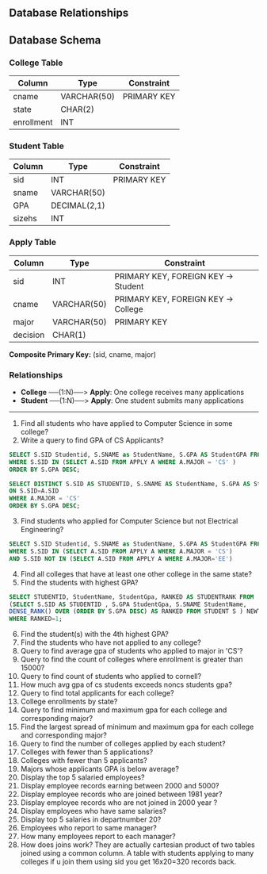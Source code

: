 ## Database Relationships

## Database Schema

### College Table
| Column     | Type        | Constraint |
|------------|-------------|------------|
| cname      | VARCHAR(50) | PRIMARY KEY|
| state      | CHAR(2)     |            |
| enrollment | INT         |            |

### Student Table
| Column | Type        | Constraint |
|--------|-------------|------------|
| sid    | INT         | PRIMARY KEY|
| sname  | VARCHAR(50) |            |
| GPA    | DECIMAL(2,1)|            |
| sizehs | INT         |            |

### Apply Table
| Column   | Type        | Constraint                        |
|----------|-------------|-----------------------------------|
| sid      | INT         | PRIMARY KEY, FOREIGN KEY → Student|
| cname    | VARCHAR(50) | PRIMARY KEY, FOREIGN KEY → College|
| major    | VARCHAR(50) | PRIMARY KEY                       |
| decision | CHAR(1)     |                                   |

**Composite Primary Key:** (sid, cname, major)

### Relationships

- **College** ──(1:N)──> **Apply**: One college receives many applications
- **Student** ──(1:N)──> **Apply**: One student submits many applications

---

1. Find all students who have applied to Computer Science in some college?
2. Write a query to find GPA of CS Applicants?

```sql
SELECT S.SID Studentid, S.SNAME as StudentName, S.GPA AS StudentGPA FROM STUDENT S
WHERE S.SID IN (SELECT A.SID FROM APPLY A WHERE A.MAJOR = 'CS' )
ORDER BY S.GPA DESC;
```
```sql
SELECT DISTINCT S.SID AS STUDENTID, S.SNAME AS StudentName, S.GPA AS StudentGPA FROM STUDENT S JOIN APPLY A
ON S.SID=A.SID
WHERE A.MAJOR = 'CS'
ORDER BY S.GPA DESC;
```

3. Find students who applied for Computer Science but not Electrical Engineering?
```sql
SELECT S.SID Studentid, S.SNAME as StudentName, S.GPA AS StudentGPA FROM STUDENT S
WHERE S.SID IN (SELECT A.SID FROM APPLY A WHERE A.MAJOR = 'CS') 
AND S.SID NOT IN (SELECT A.SID FROM APPLY A WHERE A.MAJOR='EE')
```
4. Find all colleges that have at least one other college in the same state?
5. Find the students with highest GPA?
```sql
SELECT STUDENTID, StudentName, StudentGpa, RANKED AS STUDENTRANK FROM 
(SELECT S.SID AS STUDENTID , S.GPA StudentGpa, S.SNAME StudentName, 
DENSE_RANK() OVER (ORDER BY S.GPA DESC) AS RANKED FROM STUDENT S ) NEWT
WHERE RANKED=1;
```
6. Find the student(s) with the 4th highest GPA?
7. Find the students who have not applied to any college?
8. Query to find average gpa of students who applied to major in 'CS'?
9. Query to find the count of colleges where enrollment is greater than 15000?
10. Query to find count of students who applied to cornell?
11. How much avg gpa of cs students exceeds noncs students gpa?
12. Query to find total applicants for each college?
13. College enrollments by state?
14. Query to find minimum and maximum gpa for each college and corresponding major?
15. Find the largest spread of minimum and maximum gpa for each college and corresponding major?
16. Query to find the number of colleges applied by each student?
17. Colleges with fewer than 5 applications?
18. Colleges with fewer than 5 applicants?
19. Majors whose applicants GPA is below average?
20. Display the top 5 salaried employees?
21. Display employee records earning between 2000 and 5000?
22. Display employee records who are joined between 1981 year?
23. Display employee records who are not joined  in 2000 year ?
24. Display employees who have same salaries?
25. Display top 5 salaries in departnumber 20?
26. Employees who report to same manager?
27. How many employees report to each manager?
28. How does joins work?
    They are actually cartesian product of two tables joined using a common column. A table with students applying to many colleges if u join them using sid you get 16x20=320 records back.

